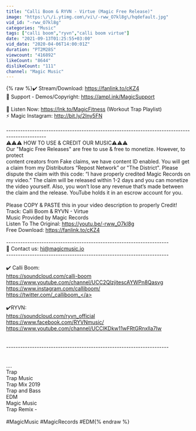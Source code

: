 ```yaml
---
title: "Calli Boom & RYVN - Virtue (Magic Free Release)"
image: "https:\/\/i.ytimg.com\/vi\/-rww_O7kl8g\/hqdefault.jpg"
vid_id: "-rww_O7kl8g"
categories: "Music"
tags: ["calli boom","ryvn","calli boom virtue"]
date: "2021-09-13T01:25:55+03:00"
vid_date: "2020-04-06T14:00:01Z"
duration: "PT2M28S"
viewcount: "416892"
likeCount: "8644"
dislikeCount: "111"
channel: "Magic Music"
---
```

{% raw %}✔️ Stream/Download: <a rel="nofollow" target="blank" href="https://fanlink.to/cKZ4">https://fanlink.to/cKZ4</a><br />💁 Support - Demos/Copyright: <a rel="nofollow" target="blank" href="https://ampl.ink/MagicSupport">https://ampl.ink/MagicSupport</a><br /><br />💪  Listen Now: <a rel="nofollow" target="blank" href="https://lnk.to/MagicFitness">https://lnk.to/MagicFitness</a> (Workout Trap Playlist)<br />⚡  Magic Instagram: <a rel="nofollow" target="blank" href="http://bit.ly/2Iny5FN">http://bit.ly/2Iny5FN</a><br /><br />-----------------------------------------------------------------------------------------------<br />⚠️⚠️⚠️ HOW TO USE &amp; CREDIT OUR MUSIC⚠️⚠️⚠️<br />Our &quot;Magic Free Releases&quot; are free to use &amp; free to monetize. However, to protect<br />content creators from Fake claims, we have content ID enabled. You will get a claim from my Distributors “Repost Network” or &quot;The District&quot;. Please dispute the claim with this code: “I have properly credited Magic Records on my video.” The claim will be released within 1-2 days and you can monetize the video yourself. Also, you won’t lose any revenue that’s made between the claim and the release. YouTube holds it in an escrow account for you. <br /><br />Please COPY &amp; PASTE this in your video description to properly Credit!<br />Track: Calli Boom &amp; RYVN - Virtue<br />Music Provided by Magic Records<br />Listen To The Original: <a rel="nofollow" target="blank" href="https://youtu.be/-rww_O7kl8g">https://youtu.be/-rww_O7kl8g</a><br />Free Download: <a rel="nofollow" target="blank" href="https://fanlink.to/cKZ4">https://fanlink.to/cKZ4</a><br /><br />---------------------------------------------------------------------<br />📧 Contact us: hi@magicmusic.io <br />---------------------------------------------------------------------<br /><br />✔️ Calli Boom:<br /><a rel="nofollow" target="blank" href="https://soundcloud.com/calli-boom">https://soundcloud.com/calli-boom</a><br /><a rel="nofollow" target="blank" href="https://www.youtube.com/channel/UCC2QlzjitescAYWPn8Qasvg">https://www.youtube.com/channel/UCC2QlzjitescAYWPn8Qasvg</a><br /><a rel="nofollow" target="blank" href="https://www.instagram.com/calliboom/">https://www.instagram.com/calliboom/</a><br /><a rel="nofollow" target="blank" href="https://twitter.com/_calliboom_">https://twitter.com/_calliboom_</a><br /><br />✔️RYVN:<br /><a rel="nofollow" target="blank" href="https://soundcloud.com/ryvn_official">https://soundcloud.com/ryvn_official</a><br /><a rel="nofollow" target="blank" href="https://www.facebook.com/RYVNmusic/">https://www.facebook.com/RYVNmusic/</a><br /><a rel="nofollow" target="blank" href="https://www.youtube.com/channel/UCCIKDkw11wFRtGRnxlla7Iw">https://www.youtube.com/channel/UCCIKDkw11wFRtGRnxlla7Iw</a><br /><br /><br />---------------------------------------------------------------------<br /><br /><br />....<br />Trap<br />Trap Music<br />Trap Mix 2019<br />Trap and Bass<br />EDM<br />Magic Music<br />Trap Remix -<br /><br />#MagicMusic #MagicRecords #EDM{% endraw %}
